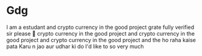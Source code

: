 # Gdg
I am a estudant and crypto currency in the good project grate fully verified sir please 🙏 crypto currency in the good project and crypto currency in the good project and crypto currency in the good project and 
the ho raha kaise pata Karu n jao aur udhar ki do I'd like to 
so very much 
